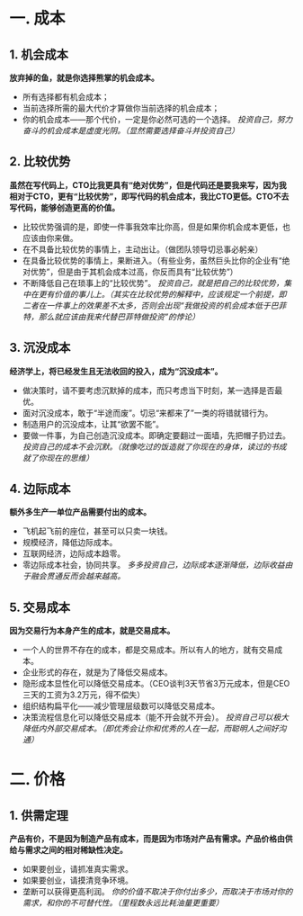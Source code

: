 # 一. 成本
## 1. 机会成本
**放弃掉的鱼，就是你选择熊掌的机会成本。**
* 所有选择都有机会成本；
* 当前选择所需的最大代价才算做你当前选择的机会成本；
* 你的机会成本——那个代价，一定是你必然可选的一个选择。
*投资自己，努力奋斗的机会成本是虚度光阴。（显然需要选择奋斗并投资自己）*

## 2. 比较优势
**虽然在写代码上，CTO比我更具有“绝对优势”，但是代码还是要我来写，因为我相对于CTO，更有“比较优势”，即写代码的机会成本，我比CTO更低。CTO不去写代码，能够创造更高的价值。**
* 比较优势强调的是，即使一件事我效率比你高，但是如果你机会成本更低，也应该由你来做。
* 在不具备比较优势的事情上，主动出让。（做团队领导切忌事必躬亲）
* 在具备比较优势的事情上，果断进入。（有些业务，虽然巨头比你的企业有“绝对优势”，但是由于其机会成本过高，你反而具有“比较优势”）
* 不断降低自己在琐事上的“比较优势”。
*投资自己，就是把自己的比较优势，集中在更有价值的事儿上。（其实在比较优势的解释中，应该规定一个前提，即二者在一件事上的效果差不太多，否则会出现“我做投资的机会成本低于巴菲特，那么就应该由我来代替巴菲特做投资”的悖论）*

## 3. 沉没成本
**经济学上，将已经发生且无法收回的投入，成为“沉没成本”。**
* 做决策时，请不要考虑沉默掉的成本，而只考虑当下时刻，某一选择是否最优。
* 面对沉没成本，敢于“半途而废”。切忌“来都来了”一类的将错就错行为。
* 制造用户的沉没成本，让其“欲罢不能”。
* 要做一件事，为自己创造沉没成本。即确定要翻过一面墙，先把帽子扔过去。
*投资自己的成本不会沉默。（就像吃过的饭造就了你现在的身体，读过的书成就了你现在的思维）*

## 4. 边际成本
**额外多生产一单位产品需要付出的成本。**
* 飞机起飞前的座位，甚至可以只卖一块钱。
* 规模经济，降低边际成本。
* 互联网经济，边际成本趋零。
* 零边际成本社会，协同共享。
*多多投资自己，边际成本逐渐降低，边际收益由于融会贯通反而会越来越高。*

## 5. 交易成本
**因为交易行为本身产生的成本，就是交易成本。**
* 一个人的世界不存在的成本，都是交易成本。所以有人的地方，就有交易成本。
* 企业形式的存在，就是为了降低交易成本。
* 隐形成本显性化可以降低交易成本。（CEO谈判3天节省3万元成本，但是CEO三天的工资为3.2万元，得不偿失）
* 组织结构扁平化——减少管理层级数可以降低交易成本。
* 决策流程信息化可以降低交易成本（能不开会就不开会）。
*投资自己可以极大降低内外部交易成本。（即优秀会让你和优秀的人在一起，而聪明人之间好沟通）*

# 二. 价格
## 1. 供需定理
**产品有价，不是因为制造产品有成本，而是因为市场对产品有需求。产品价格由供给与需求之间的相对稀缺性决定。**
* 如果要创业，请抓准真实需求。
* 如果要创业，请摸清竞争环境。
* 垄断可以获得更高利润。
*你的价值不取决于你付出多少，而取决于市场对你的需求，和你的不可替代性。（里程数永远比耗油量更重要）*
